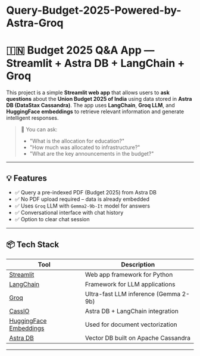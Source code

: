 # Query-Budget-2025-Powered-by-Astra-Groq
# 🇮🇳 Budget 2025 Q&A App — Streamlit + Astra DB + LangChain + Groq

This project is a simple **Streamlit web app** that allows users to **ask questions** about the **Union Budget 2025 of India** using data stored in **Astra DB (DataStax Cassandra)**. The app uses **LangChain**, **Groq LLM**, and **HuggingFace embeddings** to retrieve relevant information and generate intelligent responses.

> 🧠 You can ask:  
> - "What is the allocation for education?"  
> - "How much was allocated to infrastructure?"  
> - "What are the key announcements in the budget?"

---

## 💡 Features

- ✅ Query a pre-indexed PDF (Budget 2025) from Astra DB
- ✅ No PDF upload required – data is already embedded
- ✅ Uses `Groq` LLM with `Gemma2-9b-It` model for answers
- ✅ Conversational interface with chat history
- ✅ Option to clear chat session

---

## 📦 Tech Stack

| Tool         | Description                                |
|--------------|--------------------------------------------|
| [Streamlit](https://streamlit.io) | Web app framework for Python          |
| [LangChain](https://www.langchain.com) | Framework for LLM applications       |
| [Groq](https://groq.com/) | Ultra-fast LLM inference (Gemma 2-9b) |
| [CassIO](https://docs.datastax.com/en/astra/docs/develop/cassio/cassio-overview.html) | Astra DB + LangChain integration     |
| [HuggingFace Embeddings](https://huggingface.co) | Used for document vectorization     |
| [Astra DB](https://www.datastax.com/astra) | Vector DB built on Apache Cassandra |

---

